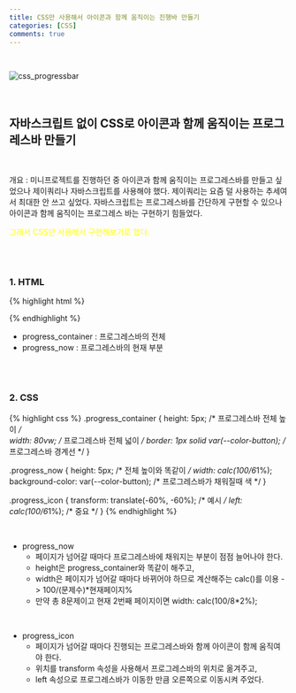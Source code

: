 ```yaml
---
title: CSS만 사용해서 아이콘과 함께 움직이는 진행바 만들기
categories: [CSS]
comments: true
---
```


<br>

![css_progressbar](https://user-images.githubusercontent.com/83055813/172118039-beffed09-f2f7-4920-a668-7a2ef48ca05e.gif)

<br>

## 자바스크립트 없이 CSS로 아이콘과 함께 움직이는 프로그레스바 만들기

<br>

개요 : 미니프로젝트를 진행하던 중 아이콘과 함께 움직이는 프로그레스바를 만들고 싶었으나 제이쿼리나 자바스크립트를 사용해야 했다. 
제이쿼리는 요즘 덜 사용하는 추세여서 최대한 안 쓰고 싶었다. 자바스크립트는 프로그레스바를 간단하게 구현할 수 있으나 아이콘과 함께 움직이는 프로그레스 바는 구현하기 힘들었다. <p style="color: yellow;">그래서 CSS만 사용해서 구현해보기로 했다.</p>

<br>
<br>

### 1. HTML
{% highlight html %}
<div class="progress_container">
    <div class="progress_now"></div>
    <img src="아이콘 경로" alt="" class="progress_icon">
</div>
{% endhighlight %}

<br>

- progress_container : 프로그레스바의 전체
- progress_now : 프로그레스바의 현재 부분

<br>
<br>

### 2. CSS
{% highlight css %}
.progress_container {
    height: 5px;  /* 프로그레스바 전체 높이 */  
    width: 80vw;  /* 프로그레스바 전체 넓이 */ 
    border: 1px solid var(--color-button);  /* 프로그레스바 경계선 */
}

.progress_now {
    height: 5px;  /* 전체 높이와 똑같이 */
    width: calc(100/6*1%);  
    background-color: var(--color-button);  /* 프로그레스바가 채워질때 색 */
}

.progress_icon {
    transform: translate(-60%, -60%);  /* 예시 */
    left: calc(100/6*1%);  /* 중요 */
}
{% endhighlight %}

<br>

- progress_now
    - 페이지가 넘어갈 때마다 프로그레스바에 채워지는 부분이 점점 늘어나야 한다. 
    - height은 progress_container와 똑같이 해주고,
    - width은 페이지가 넘어갈 때마다 바뀌어야 하므로 계산해주는 calc()를 이용 -> 100/(문제수)*현재페이지%
    - 만약 총 8문제이고 현재 2번째 페이지이면 width: calc(100/8*2%); 

<br>

- progress_icon
    - 페이지가 넘어갈 때마다 진행되는 프로그레스바와 함께 아이콘이 함께 움직여야 한다.
    - 위치를 transform 속성을 사용해서 프로그레스바의 위치로 옮겨주고,
    - left 속성으로 프로그레스바가 이동한 만큼 오른쪽으로 이동시켜 주었다.

<br>
<br>

